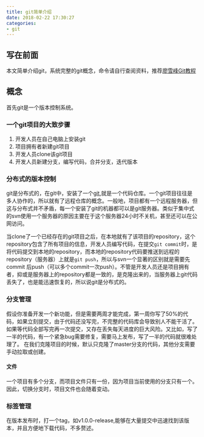 ```yaml
---
title: git简单介绍
date: 2018-02-22 17:30:27
categories:
- git
---
```


## 写在前面
本文简单介绍git，系统完整的git概念，命令请自行查阅资料，推荐[廖雪峰Git教程](https://www.liaoxuefeng.com/wiki/0013739516305929606dd18361248578c67b8067c8c017b000/)

## 概念
<!--more-->
首先git是一个版本控制系统。

### 一个git项目的大致步骤
1. 开发人员在自己电脑上安装git
2. 项目拥有者新建git项目
3. 开发人员clone该git项目
4. 开发人员新建分支，编写代码，合并分支，迭代版本

### 分布式的版本控制
git是分布式的，在git中，安装了一个[git](https://git-scm.com/),就是一个代码仓库。一个git项目往往是多人协作的，所以就有了远程仓库的概念。一般地，项目都有一个远程服务器，但这与分布式并不矛盾，每一个安装了git的机器都可以是git服务器。类似于集中式的svn使用一个服务器的原因主要在于这个服务器24小时不关机，甚至还可以在公网访问。

当clone了一个已经存在的git项目之后，在本地就有了该项目的repository，这个repository包含了所有项目的信息，开发人员编写代码，在提交```git commit```时，是将代码提交到本地的repository，而本地的repository代码要推送到远程的repository（服务器）上就是```git push```，所以与svn一个显著的区别就是需要先commit 后push（可以多个commit一次push）。不管是开发人员还是项目拥有者，抑或是服务器上的repository都是一致的，是克隆出来的，当服务器上git代码丢失了，也是能迅速恢复的，所以说git是分布式的。

### 分支管理
假设你准备开发一个新功能，但是需要两周才能完成，第一周你写了50%的代码，如果立刻提交，由于代码还没写完，不完整的代码库会导致别人不能干活了。如果等代码全部写完再一次提交，又存在丢失每天进度的巨大风险。又比如，写了一半的代码，有一个紧急bug需要修复，需要马上发布，写了一半的代码就很难处理了。
在我们克隆项目的时候，默认只克隆了master分支的代码，其他分支需要手动拉取或创建。

#### 文件
一个项目有多个分支，而项目文件只有一份，因为项目当前使用的分支只有一个。因此，切换分支时，项目文件也会随着变动。

### 标签管理
在版本发布时，打一个tag，如v1.0.0-release,能够在大量提交中迅速找到该版本，并且方便地下载代码，不多赘述。
